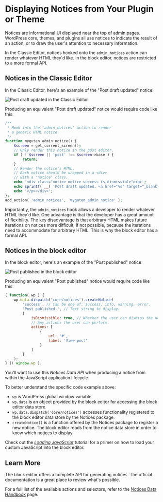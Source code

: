 # Displaying Notices from Your Plugin or Theme

Notices are informational UI displayed near the top of admin pages. WordPress core, themes, and plugins all use notices to indicate the result of an action, or to draw the user's attention to necessary information.

In the Classic Editor, notices hooked onto the `admin_notices` action can render whatever HTML they'd like. In the block editor, notices are restricted to a more formal API.

## Notices in the Classic Editor

In the Classic Editor, here's an example of the "Post draft updated" notice:

![Post draft updated in the Classic Editor](https://raw.githubusercontent.com/WordPress/gutenberg/master/docs/designers-developers/developers/tutorials/notices/classic-editor-notice.png)

Producing an equivalent "Post draft updated" notice would require code like this:

```php
/**
 * Hook into the 'admin_notices' action to render
 * a generic HTML notice.
 */
function myguten_admin_notice() {
	$screen = get_current_screen();
	// Only render this notice in the post editor.
	if ( ! $screen || 'post' !== $screen->base ) {
		return;
	}
	// Render the notice's HTML.
	// Each notice should be wrapped in a <div>
	// with a 'notice' class.
	echo '<div class="notice notice-success is-dismissible"><p>';
	echo sprintf( __( 'Post draft updated. <a href="%s" target="_blank">Preview post</a>' ), get_preview_post_link() );
	echo '</p></div>';
};
add_action( 'admin_notices', 'myguten_admin_notice' );
```

Importantly, the `admin_notices` hook allows a developer to render whatever HTML they'd like. One advantage is that the developer has a great amount of flexibility. The key disadvantage is that arbitrary HTML makes future iterations on notices more difficult, if not possible, because the iterations need to accommodate for arbitrary HTML. This is why the block editor has a formal API.

## Notices in the block editor

In the block editor, here's an example of the "Post published" notice:

![Post published in the block editor](https://raw.githubusercontent.com/WordPress/gutenberg/master/docs/designers-developers/developers/tutorials/notices/block-editor-notice.png)

Producing an equivalent "Post published" notice would require code like this:

```js
( function( wp ) {
	wp.data.dispatch('core/notices').createNotice(
		'success', // Can be one of: success, info, warning, error.
		'Post published.', // Text string to display.
		{
			isDismissible: true, // Whether the user can dismiss the notice.
			// Any actions the user can perform.
			actions: [
				{
					url: '#',
					label: 'View post'
				}
			]
		}
	);
} )( window.wp );
```

You'll want to use this _Notices Data API_ when producing a notice from within the JavaScript application lifecycle.

To better understand the specific code example above:

* `wp` is WordPress global window variable.
* `wp.data` is an object provided by the block editor for accessing the block editor data store.
* `wp.data.dispatch('core/notices')` accesses functionality registered to the block editor data store by the Notices package.
* `createNotice()` is a function offered by the Notices package to register a new notice. The block editor reads from the notice data store in order to know which notices to display.

Check out the [_Loading JavaScript_](/docs/designers-developers/developers/tutorials/javascript/loading-javascript.md) tutorial for a primer on how to load your custom JavaScript into the block editor.

## Learn More

The block editor offers a complete API for generating notices. The official documentation is a great place to review what's possible.

For a full list of the available actions and selectors, refer to the [Notices Data Handbook](/docs/designers-developers/developers/data/data-core-notices.md) page.
